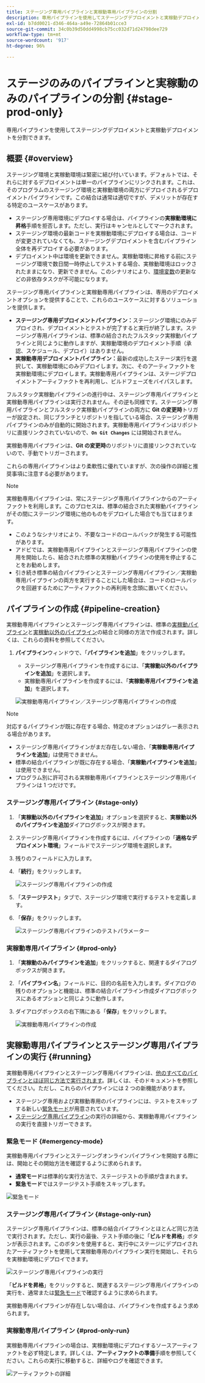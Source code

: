 ```yaml
---
title: ステージング専用パイプラインと実稼動専用パイプラインの分割
description: 専用パイプラインを使用してステージングデプロイメントと実稼動デプロイメントを分割する方法について説明します。
exl-id: b7dd0021-d346-464a-a49e-72864b01cce3
source-git-commit: 34c0b39d50dd4998cb75cc032d71d24798dee729
workflow-type: tm+mt
source-wordcount: '917'
ht-degree: 96%

---
```


# ステージのみのパイプラインと実稼動のみのパイプラインの分割 {#stage-prod-only}

専用パイプラインを使用してステージングデプロイメントと実稼動デプロイメントを分割できます。

## 概要 {#overview}

ステージング環境と実稼動環境は緊密に結び付いています。デフォルトでは、それらに対するデプロイメントは単一のパイプラインにリンクされます。これは、そのプログラムのステージング環境と実稼動環境の両方にデプロイされるデプロイメントパイプラインです。この結合は通常は適切ですが、デメリットが存在する特定のユースケースがあります。

* ステージング専用環境にデプロイする場合は、パイプラインの&#x200B;**実稼動環境に昇格**&#x200B;手順を拒否します。ただし、実行はキャンセルとしてマークされます。
* ステージング環境の最新コードを実稼動環境にデプロイする場合は、コードが変更されていなくても、ステージングデプロイメントを含むパイプライン全体を再デプロイする必要があります。
* デプロイメント中は環境を更新できません。実稼動環境に昇格する前にステージング環境で数日間一時停止してテストする場合、実稼動環境はロックされたままになり、更新できません。このシナリオにより、[環境変数](/help/getting-started/build-environment.md#environment-variables)の更新などの非依存タスクが不可能になります。

ステージング専用パイプラインと実稼動専用パイプラインは、専用のデプロイメントオプションを提供することで、これらのユースケースに対するソリューションを提供します。

* **ステージング専用デプロイメントパイプライン：**&#x200B;ステージング環境にのみデプロイされ、デプロイメントとテストが完了すると実行が終了します。ステージング専用パイプラインは、標準の結合されたフルスタック実稼動パイプラインと同じように動作しますが、実稼動環境のデプロイメント手順（承認、スケジュール、デプロイ）はありません。
* **実稼動専用デプロイメントパイプライン：**&#x200B;最新の成功したステージ実行を選択して、実稼動環境にのみデプロイします。次に、そのアーティファクトを実稼動環境にデプロイします。実稼動専用パイプラインは、ステージデプロイメントアーティファクトを再利用し、ビルドフェーズをバイパスします。

フルスタック実稼動パイプラインの進行中は、ステージング専用パイプラインと実稼動専用パイプラインは実行されません。その逆も同様です。ステージング専用パイプラインとフルスタック実稼動パイプラインの両方に **Git の変更時**&#x200B;トリガーが設定され、同じブランチとリポジトリを指している場合、ステージング専用パイプラインのみが自動的に開始されます。実稼動専用パイプラインはリポジトリに直接リンクされていないので、**`On Git Changes`** には開始されません。

実稼動専用パイプラインは、**Git の変更時**&#x200B;のリポジトリに直接リンクされていないので、手動でトリガーされます。

これらの専用パイプラインはより柔軟性に優れていますが、次の操作の詳細と推奨事項に注意する必要があります。

>[!NOTE]
>
>実稼動専用パイプラインは、常にステージング専用パイプラインからのアーティファクトを利用します。このプロセスは、標準の結合された実稼動パイプラインがその間にステージング環境に他のものをデプロイした場合でも当てはまります。
>
>* このようなシナリオにより、不要なコードのロールバックが発生する可能性があります。
>* アドビでは、実稼動専用パイプラインとステージング専用パイプラインの使用を開始したら、結合された標準の実稼動パイプラインの使用を停止することをお勧めします。
>* 引き続き標準の結合パイプラインとステージング専用パイプライン／実稼動専用パイプラインの両方を実行することにした場合は、コードのロールバックを回避するためにアーティファクトの再利用を念頭に置いてください。

## パイプラインの作成 {#pipeline-creation}

実稼動専用パイプラインとステージング専用パイプラインは、標準の[実稼動パイプライン](/help/using/production-pipelines.md)と[実稼動以外のパイプライン](/help/using/non-production-pipelines.md)の結合と同様の方法で作成されます。詳しくは、これらの資料を参照してください。

1. **パイプライン**&#x200B;ウィンドウで、「**パイプラインを追加**」をクリックします。

   * ステージング専用パイプラインを作成するには、「**実稼動以外のパイプラインを追加**」を選択します。
   * 実稼動専用パイプラインを作成するには、「**実稼動専用パイプラインを追加**」を選択します。

   ![実稼動専用パイプライン／ステージング専用パイプラインの作成](/help/assets/configure-pipelines/prod-stage-pipelines.png)

>[!NOTE]
>
>対応するパイプラインが既に存在する場合、特定のオプションはグレー表示される場合があります。
>
>* ステージング専用パイプラインがまだ存在しない場合、「**実稼動専用パイプラインを追加**」は使用できません。
>* 標準の結合パイプラインが既に存在する場合、「**実稼動パイプラインを追加**」は使用できません。
>* プログラム別に許可される実稼動専用パイプラインとステージング専用パイプラインは 1 つだけです。

### ステージング専用パイプライン {#stage-only}

1. 「**実稼動以外のパイプラインを追加**」オプションを選択すると、**実稼動以外のパイプラインを追加**&#x200B;ダイアログボックスが開きます。
1. ステージング専用パイプラインを作成するには、パイプラインの「**適格なデプロイメント環境**」フィールドでステージング環境を選択します。
1. 残りのフィールドに入力します。
1. 「**続行**」をクリックします。

   ![ステージング専用パイプラインの作成](/help/assets/configure-pipelines/stage-only.png)

1. 「**ステージテスト**」タブで、ステージング環境で実行するテストを定義します。
1. 「**保存**」をクリックします。

   ![ステージング専用パイプラインのテストパラメーター](/help/assets/configure-pipelines/stage-only-test.png)

### 実稼動専用パイプライン {#prod-only}

1. 「**実稼動のみパイプラインを追加**」をクリックすると、関連するダイアログボックスが開きます。
1. 「**パイプライン名**」フィールドに、目的の名前を入力します。ダイアログの残りのオプションと機能は、標準の結合パイプライン作成ダイアログボックスにあるオプションと同じように動作します。
1. ダイアログボックスの右下隅にある「**保存**」をクリックします。

   ![実稼動専用パイプラインの作成](/help/assets/configure-pipelines/prod-only-pipeline.png)

## 実稼動専用パイプラインとステージング専用パイプラインの実行 {#running}

実稼動専用パイプラインとステージング専用パイプラインは、[他のすべてのパイプラインとほぼ同じ方法で実行されます](/help/using/managing-pipelines.md#running-pipelines)。詳しくは、そのドキュメントを参照してください。ただし、これらのパイプラインには 2 つの新機能があります。

* ステージング専用および実稼動専用のパイプラインには、テストをスキップする新しい[緊急モード](#emergency-mode)が用意されています。
* [ステージング専用パイプライン](#stage-only-run)の実行の詳細から、実稼動専用パイプラインの実行を直接トリガーできます。

### 緊急モード {#emergency-mode}

実稼動専用パイプラインとステージングオンラインパイプラインを開始する際には、開始とその開始方法を確認するように求められます。

* **通常モード**&#x200B;は標準的な実行方法で、ステージテストの手順が含まれます。
* **緊急モード**&#x200B;ではステージテスト手順をスキップします。

![緊急モード](/help/assets/configure-pipelines/emergency-mode.png)

### ステージング専用パイプライン {#stage-only-run}

ステージング専用パイプラインは、標準の結合パイプラインとほとんど同じ方法で実行されます。ただし、実行の最後、テスト手順の後に「**ビルドを昇格**」ボタンが表示されます。このボタンを使用すると、実行中にステージにデプロイされたアーティファクトを使用して実稼動専用のパイプライン実行を開始し、それらを実稼動環境にデプロイできます。

![ステージング専用パイプラインの実行](/help/assets/configure-pipelines/stage-only-pipeline-run.png)

「**ビルドを昇格**」をクリックすると、関連するステージング専用パイプラインの実行を、通常または[緊急モード](#emergency-mode)で確認するように求められます。

実稼動専用パイプラインが存在しない場合は、パイプラインを作成するよう求められます。

### 実稼動専用パイプライン {#prod-only-run}

実稼動専用パイプラインの場合は、実稼動環境にデプロイするソースアーティファクトを必ず特定します。詳しくは、**アーティファクトの準備**&#x200B;手順を参照してください。これらの実行に移動すると、詳細やログを確認できます。

![アーティファクトの詳細](/help/assets/configure-pipelines/prod-only-pipeline-run.png)


